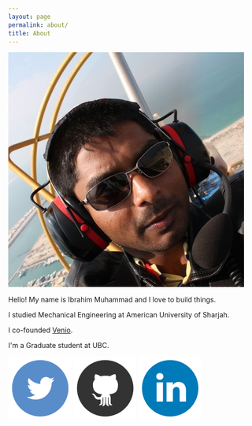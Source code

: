 ```yaml
---
layout: page
permalink: about/
title: About
---
```


<img id="me" class="circle" src="/images/ib.jpg">

Hello!
My name is Ibrahim Muhammad and I love to build things.

I studied Mechanical Engineering at American University of Sharjah.

I co-founded <a href="http://ven.io">Venio</a>.

I'm a Graduate student at UBC.


<a href="https://twitter.com/#!/ibrahimm"><img src="/images/twitter.png"></a>
<a href="https://github.com/whistler"><img src="/images/github.png"></a>
<a href="http://www.linkedin.com/profile/view?id=67748973"><img src="/images/linkedin.png"></a>